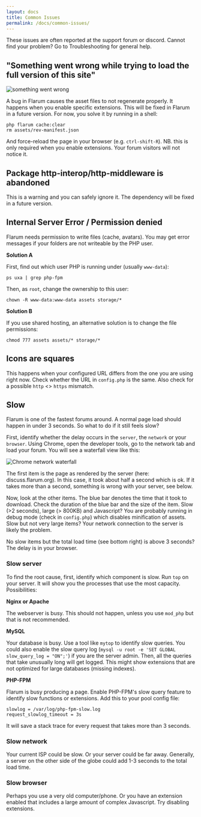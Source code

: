 ```yaml
---
layout: docs
title: Common Issues
permalink: /docs/common-issues/
---
```


These issues are often reported at the support forum or discord. Cannot find your problem? Go to Troubleshooting for general help.

## "Something went wrong while trying to load the full version of this site"

![something went wrong](/img/docs/something_went_wrong.png)

A bug in Flarum causes the asset files to not regenerate properly. It happens when you enable specific extensions. This will be fixed in Flarum in a future version. For now, you solve it by running in a shell:

```raw
php flarum cache:clear
rm assets/rev-manifest.json
```

And force-reload the page in your browser (e.g. `ctrl-shift-R`). NB. this is only required when you enable extensions. Your forum visitors will not notice it. 

## Package http-interop/http-middleware is abandoned

This is a warning and you can safely ignore it. The dependency will be fixed in a future version.

## Internal Server Error / Permission denied

Flarum needs permission to write files (cache, avatars). You may get error messages if your folders are not writeable by the PHP user. 


**Solution A**

First, find out which user PHP is running under (usually `www-data`):

```raw
ps uxa | grep php-fpm
```

Then, as `root`, change the ownership to this user:

```raw
chown -R www-data:www-data assets storage/*
```

**Solution B**

If you use shared hosting, an alternative solution is to change the file permissions:

```raw
chmod 777 assets assets/* storage/*
```

## Icons are squares

This happens when your configured URL differs from the one you are using right now. Check whether the URL in `config.php` is the same. Also check for a possible `http` <> `https` mismatch.

## Slow

Flarum is one of the fastest forums around. A normal page load should happen in under 3 seconds. So what to do if it still feels slow?

First, identify whether the delay occurs in the `server`, the `network` or your `browser`. Using Chrome, open the developer tools, go to the network tab and load your forum. You will see a waterfall view like this:

![Chrome network waterfall](/img/docs/waterfall.png)

The first item is the page as rendered by the server (here: discuss.flarum.org). In this case, it took about half a second which is ok. If it takes more than a second, something is wrong with your server, see below. 

Now, look at the other items. The blue bar denotes the time that it took to download. Check the duration of the blue bar and the size of the item. Slow (>2 seconds), large (> 800KB) and Javascript? You are probably running in debug mode (check in `config.php`) which disables minification of assets. Slow but not very large items? Your network connection to the server is likely the problem.

No slow items but the total load time (see bottom right) is above 3 seconds? The delay is in your browser.

### Slow server

To find the root cause, first, identify which component is slow. Run `top` on your server. It will show you the processes that use the most capacity. Possibilities:

**Nginx or Apache**

The webserver is busy. This should not happen, unless you use `mod_php` but that is not recommended.

**MySQL**

Your database is busy. Use a tool like `mytop` to identify slow queries. You could also enable the slow query log (`mysql -u root -e 'SET GLOBAL slow_query_log = "ON";'`) if you are the server admin. Then, all the queries that take unusually long will get logged. This might show extensions that are not optimized for large databases (missing indexes). 

**PHP-FPM**

Flarum is busy producing a page. Enable PHP-FPM's slow query feature to identify slow functions or extensions. Add this to your pool config file:

```
slowlog = /var/log/php-fpm-slow.log
request_slowlog_timeout = 3s
```

It will save a stack trace for every request that takes more than 3 seconds. 

### Slow network

Your current ISP could be slow. Or your server could be far away. Generally, a server on the other side of the globe could add 1-3 seconds to the total load time. 

### Slow browser

Perhaps you use a very old computer/phone. Or you have an extension enabled that includes a large amount of complex Javascript. Try disabling extensions. 
